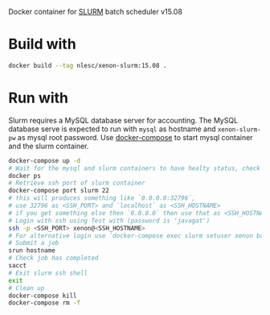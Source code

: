 Docker container for [SLURM](https://slurm.schedmd.com/) batch scheduler v15.08

# Build with

```bash
docker build --tag nlesc/xenon-slurm:15.08 .
```

# Run with

Slurm requires a MySQL database server for accounting. 
The MySQL database serve is expected to run with `mysql` as hostname and `xenon-slurm-pw` as mysql root password.
Use [docker-compose](https://docs.docker.com/compose/) to start mysql container and the slurm container.

```bash
docker-compose up -d
# Wait for the mysql and slurm containers to have healty status, check with
docker ps
# Retrieve ssh port of slurm container
docker-compose port slurm 22
# this will produces something like `0.0.0.0:32796`,
# use 32796 as <SSH_PORT> and `localhost` as <SSH_HOSTNAME>
# if you get something else then `0.0.0.0` then use that as <SSH_HOSTNAME>
# Login with ssh using Test with (password is 'javagat')
ssh -p <SSH_PORT> xenon@<SSH_HOSTNAME>
# For alternative login use `docker-compose exec slurm setuser xenon bash` to login without ssh
# Submit a job
srun hostname
# Check job has completed
sacct
# Exit slurm ssh shell
exit
# Clean up
docker-compose kill
docker-compose rm -f
```
